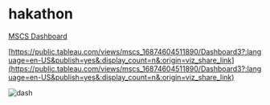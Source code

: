 # hakathon






[MSCS Dashboard](https://public.tableau.com/views/mscs_16874604511890/Dashboard3?:language=en-US&publish=yes&:display_count=n&:origin=viz_share_link)

[https://public.tableau.com/views/mscs_16874604511890/Dashboard3?:language=en-US&publish=yes&:display_count=n&:origin=viz_share_link](https://public.tableau.com/views/mscs_16874604511890/Dashboard3?:language=en-US&publish=yes&:display_count=n&:origin=viz_share_link)










![dash](https://github.com/Balnethrinath/hakethon/assets/103198678/ba068203-24db-4e3e-b69b-3900c9a43a05)

